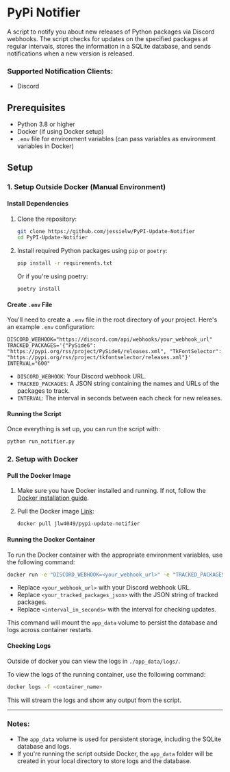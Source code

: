 # PyPi Notifier

A script to notify you about new releases of Python packages via Discord webhooks. The script checks for updates on the specified packages at regular intervals, stores the information in a SQLite database, and sends notifications when a new version is released.

### Supported Notification Clients:

- Discord

## Prerequisites

- Python 3.8 or higher
- Docker (if using Docker setup)
- `.env` file for environment variables (can pass variables as environment variables in Docker)

## Setup

### 1. **Setup Outside Docker** (Manual Environment)

#### Install Dependencies

1. Clone the repository:

   ```bash
   git clone https://github.com/jessielw/PyPI-Update-Notifier
   cd PyPI-Update-Notifier
   ```

2. Install required Python packages using `pip` or `poetry`:

   ```bash
   pip install -r requirements.txt
   ```

   Or if you're using poetry:

   ```bash
   poetry install
   ```

#### Create `.env` File

You'll need to create a `.env` file in the root directory of your project. Here's an example `.env` configuration:

```env
DISCORD_WEBHOOK="https://discord.com/api/webhooks/your_webhook_url"
TRACKED_PACKAGES='{"PySide6": "https://pypi.org/rss/project/PySide6/releases.xml", "TkFontSelector": "https://pypi.org/rss/project/tkfontselector/releases.xml"}'
INTERVAL="600"
```

- `DISCORD_WEBHOOK`: Your Discord webhook URL.
- `TRACKED_PACKAGES`: A JSON string containing the names and URLs of the packages to track.
- `INTERVAL`: The interval in seconds between each check for new releases.

#### Running the Script

Once everything is set up, you can run the script with:

```bash
python run_notifier.py
```

### 2. **Setup with Docker**

#### Pull the Docker Image

1. Make sure you have Docker installed and running. If not, follow the [Docker installation guide](https://docs.docker.com/get-docker/).

2. Pull the Docker image [Link](https://hub.docker.com/repository/docker/jlw4049/pypi-update-notifier/):

   ```bash
   docker pull jlw4049/pypi-update-notifier
   ```

#### Running the Docker Container

To run the Docker container with the appropriate environment variables, use the following command:

```bash
docker run -e "DISCORD_WEBHOOK=<your_webhook_url>" -e "TRACKED_PACKAGES=<your_tracked_packages_json>" -e "INTERVAL=<interval_in_seconds>" -v "app_data:/app_data"
```

- Replace `<your_webhook_url>` with your Discord webhook URL.
- Replace `<your_tracked_packages_json>` with the JSON string of tracked packages.
- Replace `<interval_in_seconds>` with the interval for checking updates.

This command will mount the `app_data` volume to persist the database and logs across container restarts.

#### Checking Logs

Outside of docker you can view the logs in `./app_data/logs/`.

To view the logs of the running container, use the following command:

```bash
docker logs -f <container_name>
```

This will stream the logs and show any output from the script.

---

### Notes:

- The `app_data` volume is used for persistent storage, including the SQLite database and logs.
- If you're running the script outside Docker, the `app_data` folder will be created in your local directory to store logs and the database.
